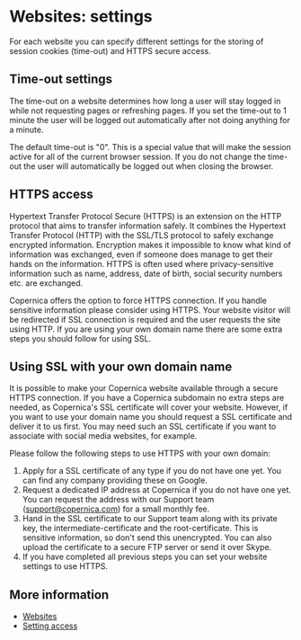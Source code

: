 # Websites: settings

For each website you can specify different settings for the storing of 
session cookies (time-out) and HTTPS secure access.

## Time-out settings

The time-out on a website determines how long a user will stay logged in 
while not requesting pages or refreshing pages. If you set the time-out 
to 1 minute the user will be logged out automatically after not doing 
anything for a minute.

The default time-out is "0". This is a special value that will make the 
session active for all of the current browser session. If you do not 
change the time-out the user will automatically be logged out when closing 
the browser.

## HTTPS access

Hypertext Transfer Protocol Secure (HTTPS) is an extension on the HTTP protocol 
that aims to transfer information safely. It combines the Hypertext Transfer 
Protocol (HTTP) with the SSL/TLS protocol to safely exchange encrypted 
information. Encryption makes it impossible to know what kind of information 
was exchanged, even if someone does manage to get their hands on the information. 
HTTPS is often used where privacy-sensitive information such as name, address, 
date of birth, social security numbers etc. are exchanged.

Copernica offers the option to force HTTPS connection. 
If you handle sensitive information please consider using HTTPS. 
Your website visitor will be redirected if SSL connection is required and 
the user requests the site using HTTP. If you are using your own domain name 
there are some extra steps you should follow for using SSL.

## Using SSL with your own domain name

It is possible to make your Copernica website available through a 
secure HTTPS connection. If you have a Copernica subdomain no extra steps 
are needed, as Copernica's SSL certificate will cover your website. However, 
if you want to use your domain name you should request a SSL certificate 
and deliver it to us first. You may need such an SSL certificate if you want 
to associate with social media websites, for example.

Please follow the following steps to use HTTPS with your own domain:

1. Apply for a SSL certificate of any type if you do not have one yet. You 
can find any company providing these on Google.
2. Request a dedicated IP address at Copernica if you do not have one yet. 
You can request the address with our Support team (support@copernica.com) for a small monthly fee.
3. Hand in the SSL certificate to our Support team along with its private key, 
the intermediate-certificate and the root-certificate. This is sensitive information, 
so don't send this unencrypted. You can also upload the certificate to a secure 
FTP server or send it over Skype.
4. If you have completed all previous steps you can set your website settings 
to use HTTPS.

## More information

* [Websites](./websites)
* [Setting access](./websites#restricting-access)
